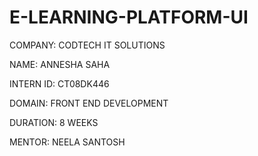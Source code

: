 # E-LEARNING-PLATFORM-UI

COMPANY: CODTECH IT SOLUTIONS

NAME: ANNESHA SAHA

INTERN ID: CT08DK446

DOMAIN: FRONT END DEVELOPMENT

DURATION: 8 WEEKS

MENTOR: NEELA SANTOSH

